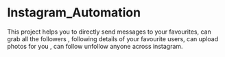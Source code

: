# Instagram_Automation
This project helps you to directly send messages to your favourites, can grab all the followers , following details of your favourite users, can upload photos for you , can follow unfollow anyone across instagram.
